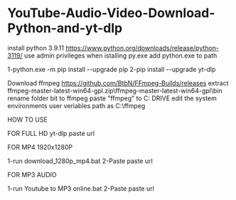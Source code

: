 # YouTube-Audio-Video-Download-Python-and-yt-dlp
install python 3.9.11 https://www.python.org/downloads/release/python-3119/ use admin privileges when istalling py.exe add python.exe to path

1-python.exe -m pip install --upgrade pip
2-pip install --upgrade yt-dlp

Download ffmpeg https://github.com/BtbN/FFmpeg-Builds/releases
extract ffmpeg-master-latest-win64-gpl.zip\ffmpeg-master-latest-win64-gpl\bin\
rename folder bit to ffmpeg
paste "ffmpeg" to C: DRIVE
edit the system environments user veriables path as C:\ffmpeg
 



HOW TO USE

FOR FULL HD yt-dlp paste url

FOR MP4 1920x1280P

1-run download_1280p_mp4.bat
2-Paste paste url

FOR MP3 AUDIO

1-run Youtube to MP3 online.bat
2-Paste paste url
